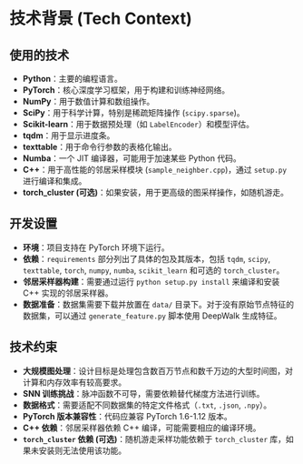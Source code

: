 # 技术背景 (Tech Context)

## 使用的技术
*   **Python**：主要的编程语言。
*   **PyTorch**：核心深度学习框架，用于构建和训练神经网络。
*   **NumPy**：用于数值计算和数组操作。
*   **SciPy**：用于科学计算，特别是稀疏矩阵操作 (`scipy.sparse`)。
*   **Scikit-learn**：用于数据预处理（如 `LabelEncoder`）和模型评估。
*   **tqdm**：用于显示进度条。
*   **texttable**：用于命令行参数的表格化输出。
*   **Numba**：一个 JIT 编译器，可能用于加速某些 Python 代码。
*   **C++**：用于高性能的邻居采样模块 (`sample_neighber.cpp`)，通过 `setup.py` 进行编译和集成。
*   **torch_cluster (可选)**：如果安装，用于更高级的图采样操作，如随机游走。

## 开发设置
*   **环境**：项目支持在 PyTorch 环境下运行。
*   **依赖**：`requirements` 部分列出了具体的包及其版本，包括 `tqdm`, `scipy`, `texttable`, `torch`, `numpy`, `numba`, `scikit_learn` 和可选的 `torch_cluster`。
*   **邻居采样器构建**：需要通过运行 `python setup.py install` 来编译和安装 C++ 实现的邻居采样器。
*   **数据准备**：数据集需要下载并放置在 `data/` 目录下。对于没有原始节点特征的数据集，可以通过 `generate_feature.py` 脚本使用 DeepWalk 生成特征。

## 技术约束
*   **大规模图处理**：设计目标是处理包含数百万节点和数千万边的大型时间图，对计算和内存效率有较高要求。
*   **SNN 训练挑战**：脉冲函数不可导，需要依赖替代梯度方法进行训练。
*   **数据格式**：需要适配不同数据集的特定文件格式（`.txt`, `.json`, `.npy`）。
*   **PyTorch 版本兼容性**：代码应兼容 PyTorch 1.6-1.12 版本。
*   **C++ 依赖**：邻居采样器依赖 C++ 编译，可能需要相应的编译环境。
*   **`torch_cluster` 依赖 (可选)**：随机游走采样功能依赖于 `torch_cluster` 库，如果未安装则无法使用该功能。
